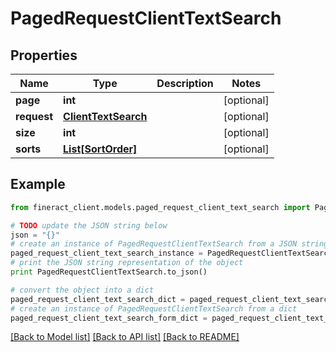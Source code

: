 # PagedRequestClientTextSearch


## Properties

Name | Type | Description | Notes
------------ | ------------- | ------------- | -------------
**page** | **int** |  | [optional] 
**request** | [**ClientTextSearch**](ClientTextSearch.md) |  | [optional] 
**size** | **int** |  | [optional] 
**sorts** | [**List[SortOrder]**](SortOrder.md) |  | [optional] 

## Example

```python
from fineract_client.models.paged_request_client_text_search import PagedRequestClientTextSearch

# TODO update the JSON string below
json = "{}"
# create an instance of PagedRequestClientTextSearch from a JSON string
paged_request_client_text_search_instance = PagedRequestClientTextSearch.from_json(json)
# print the JSON string representation of the object
print PagedRequestClientTextSearch.to_json()

# convert the object into a dict
paged_request_client_text_search_dict = paged_request_client_text_search_instance.to_dict()
# create an instance of PagedRequestClientTextSearch from a dict
paged_request_client_text_search_form_dict = paged_request_client_text_search.from_dict(paged_request_client_text_search_dict)
```
[[Back to Model list]](../README.md#documentation-for-models) [[Back to API list]](../README.md#documentation-for-api-endpoints) [[Back to README]](../README.md)


